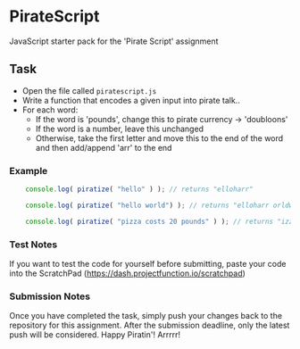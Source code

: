 # PirateScript

JavaScript starter pack for the 'Pirate Script' assignment

## Task
- Open the file called `piratescript.js`
- Write a function that encodes a given input into pirate talk..
- For each word:
    - If the word is 'pounds', change this to pirate currency -> 'doubloons'
    - If the word is a number, leave this unchanged
    - Otherwise, take the first letter and move this to the end of the word and then add/append 'arr' to the end

### Example
```javascript
    console.log( piratize( "hello" ) ); // returns "elloharr"

    console.log( piratize( "hello world") ); // returns "elloharr orldwarr"

    console.log( piratize( "pizza costs 20 pounds" ) ); // returns "izzaparr ostscarr 20 doubloons"
```

### Test Notes
If you want to test the code for yourself before submitting, paste your code into the ScratchPad (https://dash.projectfunction.io/scratchpad)


### Submission Notes
Once you have completed the task, simply push your changes back to the repository for this assignment. After the submission deadline, only the latest push will be considered. Happy Piratin'! Arrrrr!